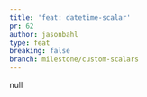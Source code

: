 ```yaml
---
title: 'feat: datetime-scalar'
pr: 62
author: jasonbahl
type: feat
breaking: false
branch: milestone/custom-scalars
---
```

null
